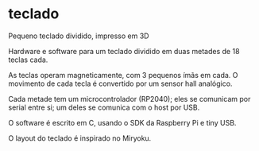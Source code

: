 # teclado
Pequeno teclado dividido, impresso em 3D

Hardware e software para um teclado dividido em duas metades de 18 teclas cada.

As teclas operam magneticamente, com 3 pequenos ímãs em cada.
O movimento de cada tecla é convertido por um sensor hall analógico.

Cada metade tem um microcontrolador (RP2040); eles se comunicam por serial entre si; um deles se comunica com o host por USB.

O software é escrito em C, usando o SDK da Raspberry Pi e tiny USB.

O layout do teclado é inspirado no Miryoku.
